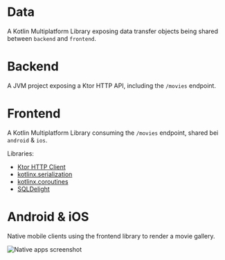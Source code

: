 # Data
A Kotlin Multiplatform Library exposing data transfer objects being shared between `backend` and `frontend`.

# Backend
A JVM project exposing a Ktor HTTP API, including the `/movies` endpoint.

# Frontend
A Kotlin Multiplatform Library consuming the `/movies` endpoint, shared bei `android` & `ios`.

Libraries:
- [Ktor HTTP Client](https://ktor.io/clients/http-client/multiplatform.html)
- [kotlinx.serialization](https://github.com/Kotlin/kotlinx.serialization)
- [kotlinx.coroutines](https://github.com/Kotlin/kotlinx.coroutines)
- [SQLDelight](https://github.com/cashapp/sqldelight)

# Android & iOS
Native mobile clients using the frontend library to render a movie gallery.

![Native apps screenshot](https://user-images.githubusercontent.com/1046688/69727862-4e987b00-10f1-11ea-8b5a-e5126d165daf.png)
